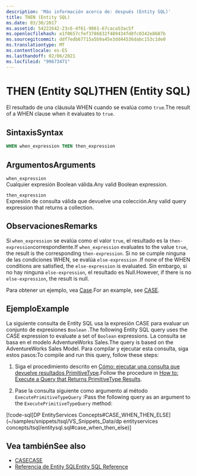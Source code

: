 ```yaml
---
description: 'Más información acerca de: después (Entity SQL)'
title: THEN (Entity SQL)
ms.date: 03/30/2017
ms.assetid: 54222642-23c6-4f61-9861-67caca53ac5f
ms.openlocfilehash: e1f0657cfef3786832f489434fd8fc0342e8687b
ms.sourcegitcommit: ddf7edb67715a5b9a45e3dd44536dabc153c1de0
ms.translationtype: MT
ms.contentlocale: es-ES
ms.lasthandoff: 02/06/2021
ms.locfileid: "99673471"
---
```

# <a name="then-entity-sql"></a><span data-ttu-id="1cb4a-103">THEN (Entity SQL)</span><span class="sxs-lookup"><span data-stu-id="1cb4a-103">THEN (Entity SQL)</span></span>

<span data-ttu-id="1cb4a-104">El resultado de una cláusula WHEN cuando se evalúa como `true`.</span><span class="sxs-lookup"><span data-stu-id="1cb4a-104">The result of a WHEN clause when it evaluates to `true`.</span></span>  
  
## <a name="syntax"></a><span data-ttu-id="1cb4a-105">Sintaxis</span><span class="sxs-lookup"><span data-stu-id="1cb4a-105">Syntax</span></span>  
  
```sql  
WHEN when_expression THEN then_expression  
```  
  
## <a name="arguments"></a><span data-ttu-id="1cb4a-106">Argumentos</span><span class="sxs-lookup"><span data-stu-id="1cb4a-106">Arguments</span></span>  

 `when_expression`  
 <span data-ttu-id="1cb4a-107">Cualquier expresión Boolean válida.</span><span class="sxs-lookup"><span data-stu-id="1cb4a-107">Any valid Boolean expression.</span></span>  
  
 `then_expression`  
 <span data-ttu-id="1cb4a-108">Expresión de consulta válida que devuelve una colección.</span><span class="sxs-lookup"><span data-stu-id="1cb4a-108">Any valid query expression that returns a collection.</span></span>  
  
## <a name="remarks"></a><span data-ttu-id="1cb4a-109">Observaciones</span><span class="sxs-lookup"><span data-stu-id="1cb4a-109">Remarks</span></span>  

 <span data-ttu-id="1cb4a-110">Si `when_expression` se evalúa como el valor `true`, el resultado es la `then-expression`correspondiente.</span><span class="sxs-lookup"><span data-stu-id="1cb4a-110">If `when_expression` evaluates to the value `true`, the result is the corresponding `then-expression`.</span></span> <span data-ttu-id="1cb4a-111">Si no se cumple ninguna de las condiciones WHEN, se evalúa `else-expression` .</span><span class="sxs-lookup"><span data-stu-id="1cb4a-111">If none of the WHEN conditions are satisfied, the `else-expression` is evaluated.</span></span> <span data-ttu-id="1cb4a-112">Sin embargo, si no hay ninguna `else-expression`, el resultado es Null.</span><span class="sxs-lookup"><span data-stu-id="1cb4a-112">However, if there is no `else-expression`, the result is null.</span></span>  
  
 <span data-ttu-id="1cb4a-113">Para obtener un ejemplo, vea [Case](case-entity-sql.md).</span><span class="sxs-lookup"><span data-stu-id="1cb4a-113">For an example, see [CASE](case-entity-sql.md).</span></span>  
  
## <a name="example"></a><span data-ttu-id="1cb4a-114">Ejemplo</span><span class="sxs-lookup"><span data-stu-id="1cb4a-114">Example</span></span>  

 <span data-ttu-id="1cb4a-115">La siguiente consulta de Entity SQL usa la expresión CASE para evaluar un conjunto de expresiones `Boolean` .</span><span class="sxs-lookup"><span data-stu-id="1cb4a-115">The following Entity SQL query uses the CASE expression to evaluate a set of `Boolean` expressions.</span></span> <span data-ttu-id="1cb4a-116">La consulta se basa en el modelo AdventureWorks Sales.</span><span class="sxs-lookup"><span data-stu-id="1cb4a-116">The query is based on the AdventureWorks Sales Model.</span></span> <span data-ttu-id="1cb4a-117">Para compilar y ejecutar esta consulta, siga estos pasos:</span><span class="sxs-lookup"><span data-stu-id="1cb4a-117">To compile and run this query, follow these steps:</span></span>  
  
1. <span data-ttu-id="1cb4a-118">Siga el procedimiento descrito en [Cómo: ejecutar una consulta que devuelve resultados PrimitiveType](../how-to-execute-a-query-that-returns-primitivetype-results.md).</span><span class="sxs-lookup"><span data-stu-id="1cb4a-118">Follow the procedure in [How to: Execute a Query that Returns PrimitiveType Results](../how-to-execute-a-query-that-returns-primitivetype-results.md).</span></span>  
  
2. <span data-ttu-id="1cb4a-119">Pase la consulta siguiente como argumento al método `ExecutePrimitiveTypeQuery` :</span><span class="sxs-lookup"><span data-stu-id="1cb4a-119">Pass the following query as an argument to the `ExecutePrimitiveTypeQuery` method:</span></span>  
  
 [!code-sql[DP EntityServices Concepts#CASE_WHEN_THEN_ELSE](~/samples/snippets/tsql/VS_Snippets_Data/dp entityservices concepts/tsql/entitysql.sql#case_when_then_else)]  
  
## <a name="see-also"></a><span data-ttu-id="1cb4a-120">Vea también</span><span class="sxs-lookup"><span data-stu-id="1cb4a-120">See also</span></span>

- [<span data-ttu-id="1cb4a-121">CASE</span><span class="sxs-lookup"><span data-stu-id="1cb4a-121">CASE</span></span>](case-entity-sql.md)
- [<span data-ttu-id="1cb4a-122">Referencia de Entity SQL</span><span class="sxs-lookup"><span data-stu-id="1cb4a-122">Entity SQL Reference</span></span>](entity-sql-reference.md)
